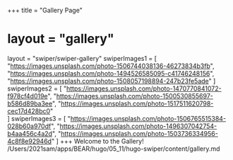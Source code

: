 +++
title = "Gallery Page"
# layout = "gallery"
layout = "swiper/swiper-gallery"
swiperImages1 = [
  "https://images.unsplash.com/photo-1506744038136-46273834b3fb",
  "https://images.unsplash.com/photo-1494526585095-c41746248156",
  "https://images.unsplash.com/photo-1508057198894-247b23fe5ade"
]
swiperImages2 = [
  "https://images.unsplash.com/photo-1470770841072-f978cf4d019e",
  "https://images.unsplash.com/photo-1500530855697-b586d89ba3ee",
  "https://images.unsplash.com/photo-1517511620798-cec17d428bc0"  
]
swiperImages3 = [
  "https://images.unsplash.com/photo-1506765515384-028b60a970df",
  "https://images.unsplash.com/photo-1496307042754-b4aa456c4a2d",
  "https://images.unsplash.com/photo-1503736334956-4c8f8e92946d"
]
+++
Welcome to the Gallery!
/Users/2021sam/apps/BEAR/hugo/05_11/hugo-swiper/content/gallery.md